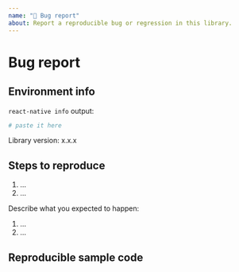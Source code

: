 ```yaml
---
name: "🐛 Bug report"
about: Report a reproducible bug or regression in this library.
---
```


# Bug report

<!--
👋 Hi!

🚨 Please read the following carefully before opening a new issue. Your issue may
be closed if it doesn't provide the required pieces of information. 🚨

Before submitting a new issue, please:

- Test using the latest release of the library, as maybe your bug has been already fixed.
- Check for possible duplicate issues, with possible answers.
- Check on https://reactnative.directory if this package supports your targetted platform (Android, iOS, Expo, …)

Still ready? Fill the template. 👇
-->

<!--
▶️ First things first: Provide a clear and concise description of what the bug is.
-->

## Environment info

<!--
Run `react-native info` in your terminal and paste the results here. Also, include the *precise* version number of this library that you are using in the project.
-->

`react-native info` output:

```bash
# paste it here
```

Library version: x.x.x

## Steps to reproduce

<!--
- You must provide a clear list of steps and code to reproduce the problem.
- Keep the code reproducing the bug as simple as possible, with the minimum amount of code required to reproduce the issue. See https://stackoverflow.com/help/mcve.
- If this library has additional install steps, describe them (e.g., pod install? jetify? etc).
- Either re-create the bug using the repository's example app or link to a GitHub repository with code that reproduces the bug.
- Explain the steps we need to take to reproduce the issue:
-->

1. …
2. …

Describe what you expected to happen:

1. …
2. …

## Reproducible sample code

<!--
Please add minimal runnable repro as explained above so that the bug can be tested in isolation.
If needed, you can also provide other samples: error messages / stack traces, screenshots, gifs, etc.
-->
